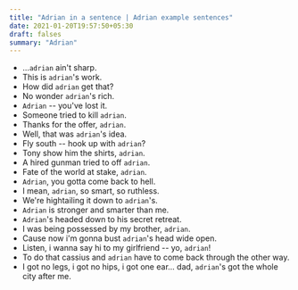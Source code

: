 ```yaml
---
title: "Adrian in a sentence | Adrian example sentences"
date: 2021-01-20T19:57:50+05:30
draft: falses
summary: "Adrian"
---
```

- ...`adrian` ain't sharp.
- This is `adrian`'s work.
- How did `adrian` get that?
- No wonder `adrian`'s rich.
- `Adrian` -- you've lost it.
- Someone tried to kill `adrian`.
- Thanks for the offer, `adrian`.
- Well, that was `adrian`'s idea.
- Fly south -- hook up with `adrian`?
- Tony show him the shirts, `adrian`.
- A hired gunman tried to off `adrian`.
- Fate of the world at stake, `adrian`.
- `Adrian`, you gotta come back to hell.
- I mean, `adrian`, so smart, so ruthless.
- We're hightailing it down to `adrian`'s.
- `Adrian` is stronger and smarter than me.
- `Adrian`'s headed down to his secret retreat.
- I was being possessed by my brother, `adrian`.
- Cause now i'm gonna bust `adrian`'s head wide open.
- Listen, i wanna say hi to my girlfriend -- yo, `adrian`!
- To do that cassius and `adrian` have to come back through the other way.
- I got no legs, i got no hips, i got one ear... dad, `adrian`'s got the whole city after me.
                 
